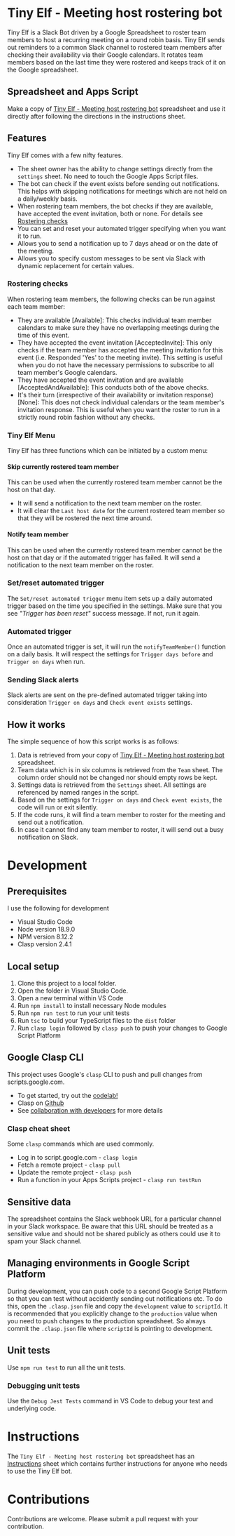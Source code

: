 # Tiny Elf - Meeting host rostering bot

Tiny Elf is a Slack Bot driven by a Google Spreadsheet to roster team members to host a recurring meeting on a round robin basis. Tiny Elf sends out reminders to a common Slack channel to rostered team members after checking their availability via their Google calendars. It rotates team members based on the last time they were rostered and keeps track of it on the Google spreadsheet.

## Spreadsheet and Apps Script

Make a copy of [Tiny Elf - Meeting host rostering bot](https://docs.google.com/spreadsheets/d/1DD5DTImXiwTc_KZrLlKt6f5tGkJ5xfnFW_THF-jI6XY) spreadsheet and use it directly after following the directions in the instructions sheet.

## Features

Tiny Elf comes with a few nifty features.

* The sheet owner has the ability to change settings directly from the `settings` sheet. No need to touch the Google Apps Script files.
* The bot can check if the event exists before sending out notifications. This helps with skipping notifications for meetings which are not held on a daily/weekly basis.
* When rostering team members, the bot checks if they are available, have accepted the event invitation, both or none. For details see [Rostering checks](#rostering-checks)
* You can set and reset your automated trigger specifying when you want it to run.
* Allows you to send a notification up to 7 days ahead or on the date of the meeting.
* Allows you to specify custom messages to be sent via Slack with dynamic replacement for certain values.

### Rostering checks

When rostering team members, the following checks can be run against each team member:
* They are available [Available]: This checks individual team member calendars to make sure they have no overlapping meetings during the time of this event.
* They have accepted the event invitation [AcceptedInvite]: This only checks if the team member has accepted the meeting invitation for this event (i.e. Responded 'Yes' to the meeting invite). This setting is useful when you do not have the necessary permissions to subscribe to all team member's Google calendars.
* They have accepted the event invitation and are available [AcceptedAndAvailable]: This conducts both of the above checks.
* It's their turn (irrespective of their availability or invitation response) [None]: This does not check individual calendars or the team member's invitation response. This is useful when you want the roster to run in a strictly round robin fashion without any checks.

### Tiny Elf Menu

Tiny Elf has three functions which can be initiated by a custom menu:

#### Skip currently rostered team member

This can be used when the currently rostered team member cannot be the host on that day.					
* It will send a notification to the next team member on the roster.					
* It will clear the `Last host date` for the current rostered team member so that they will be rostered the next time around.					

#### Notify team member

This can be used when the currently rostered team member cannot be the host on that day or if the automated trigger has failed.	It will send a notification to the next team member on the roster.

### Set/reset automated trigger

The `Set/reset automated trigger` menu item sets up a daily automated trigger based on the time you specified in the settings. Make sure that you see *"Trigger has been reset"* success message. If not, run it again.

### Automated trigger

Once an automated trigger is set, it will run the `notifyTeamMember()` function on a daily basis. It will respect the settings for `Trigger days before` and `Trigger on days` when run.

### Sending Slack alerts

Slack alerts are sent on the pre-defined automated trigger taking into consideration `Trigger on days` and `Check event exists` settings.

## How it works

The simple sequence of how this script works is as follows:

1. Data is retrieved from your copy of [Tiny Elf - Meeting host rostering bot](https://docs.google.com/spreadsheets/d/1DD5DTImXiwTc_KZrLlKt6f5tGkJ5xfnFW_THF-jI6XY) spreadsheet.
2. Team data which is in six columns is retrieved from the `Team` sheet. The column order should not be changed nor should empty rows be kept.
3. Settings data is retrieved from the `Settings` sheet. All settings are referenced by named ranges in the script.
4. Based on the settings for `Trigger on days` and `Check event exists`, the code will run or exit silently.
5. If the code runs, it will find a team member to roster for the meeting and send out a notification. 
6. In case it cannot find any team member to roster, it will send out a busy notification on Slack.

# Development

## Prerequisites

I use the following for development
* Visual Studio Code
* Node version 18.9.0
* NPM version 8.12.2
* Clasp version 2.4.1

## Local setup

1. Clone this project to a local folder.
2. Open the folder in Visual Studio Code.
3. Open a new terminal within VS Code
4. Run `npm install` to install necessary Node modules
5. Run `npm run test` to run your unit tests
6. Run `tsc` to build your TypeScript files to the `dist` folder
7. Run `clasp login` followed by `clasp push` to push your changes to Google Script Platform

## Google Clasp CLI

This project uses Google's `clasp` CLI to push and pull changes from scripts.google.com.

* To get started, try out the [codelab!](https://codelabs.developers.google.com/codelabs/clasp/#0)
* Clasp on [Github](https://github.com/google/clasp#clasp)
* See [collaboration with developers](https://developers.google.com/apps-script/guides/collaborating) for more details

### Clasp cheat sheet
Some `clasp` commands which are used commonly.

* Log in to script.google.com - `clasp login`
* Fetch a remote project - `clasp pull`
* Update the remote project - `clasp push`
* Run a function in your Apps Scripts project - `clasp run testRun`

## Sensitive data

The spreadsheet contains the Slack webhook URL for a particular channel in your Slack workspace. Be aware that this URL should be treated as a sensitive value and should not be shared publicly as others could use it to spam your Slack channel.

## Managing environments in Google Script Platform

During development, you can push code to a second Google Script Platform so that you can test without accidently sending out notifications etc. To do this, open the `.clasp.json` file and copy the `development` value to `scriptId`. It is recommended that you explicitly change to the `production` value when you need to push changes to the production spreadsheet. So always commit the `.clasp.json` file where `scriptId` is pointing to development. 

## Unit tests
Use `npm run test` to run all the unit tests.

### Debugging unit tests
Use the `Debug Jest Tests` command in VS Code to debug your test and underlying code.

# Instructions

The `Tiny Elf - Meeting host rostering bot` spreadsheet has an [Instructions](https://docs.google.com/spreadsheets/d/1DD5DTImXiwTc_KZrLlKt6f5tGkJ5xfnFW_THF-jI6XY/edit#gid=1540702013) sheet which contains further instructions for anyone who needs to use the Tiny Elf bot.

# Contributions

Contributions are welcome. Please submit a pull request with your contribution.
